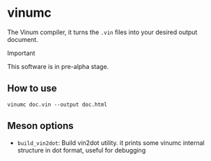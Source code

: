 # vinumc

The Vinum compiler, it turns the `.vin` files into your desired output document.

> [!IMPORTANT]
> This software is in pre-alpha stage.

## How to use

```console
vinumc doc.vin --output doc.html
```

## Meson options

- `build_vin2dot`: Build vin2dot utility. it prints some vinumc internal
  structure in dot format, useful for debugging
